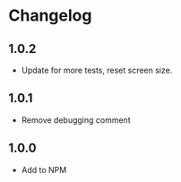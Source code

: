 # Changelog

## 1.0.2

- Update for more tests, reset screen size.

## 1.0.1

- Remove debugging comment

## 1.0.0

- Add to NPM
